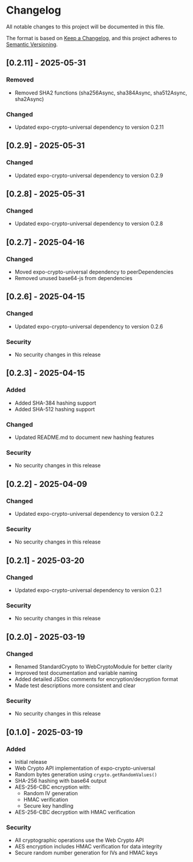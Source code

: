 # Changelog

All notable changes to this project will be documented in this file.

The format is based on [Keep a Changelog](https://keepachangelog.com/en/1.0.0/),
and this project adheres to [Semantic Versioning](https://semver.org/spec/v2.0.0.html).

## [0.2.11] - 2025-05-31

### Removed

- Removed SHA2 functions (sha256Async, sha384Async, sha512Async, sha2Async)

### Changed

- Updated expo-crypto-universal dependency to version 0.2.11

## [0.2.9] - 2025-05-31

### Changed

- Updated expo-crypto-universal dependency to version 0.2.9

## [0.2.8] - 2025-05-31

### Changed

- Updated expo-crypto-universal dependency to version 0.2.8

## [0.2.7] - 2025-04-16

### Changed

- Moved expo-crypto-universal dependency to peerDependencies
- Removed unused base64-js from dependencies

## [0.2.6] - 2025-04-15

### Changed

- Updated expo-crypto-universal dependency to version 0.2.6

### Security

- No security changes in this release

## [0.2.3] - 2025-04-15

### Added

- Added SHA-384 hashing support
- Added SHA-512 hashing support

### Changed

- Updated README.md to document new hashing features

### Security

- No security changes in this release

## [0.2.2] - 2025-04-09

### Changed

- Updated expo-crypto-universal dependency to version 0.2.2

### Security

- No security changes in this release

## [0.2.1] - 2025-03-20

### Changed

- Updated expo-crypto-universal dependency to version 0.2.1

### Security

- No security changes in this release

## [0.2.0] - 2025-03-19

### Changed

- Renamed StandardCrypto to WebCryptoModule for better clarity
- Improved test documentation and variable naming
- Added detailed JSDoc comments for encryption/decryption format
- Made test descriptions more consistent and clear

### Security

- No security changes in this release

## [0.1.0] - 2025-03-19

### Added

- Initial release
- Web Crypto API implementation of expo-crypto-universal
- Random bytes generation using `crypto.getRandomValues()`
- SHA-256 hashing with base64 output
- AES-256-CBC encryption with:
  - Random IV generation
  - HMAC verification
  - Secure key handling
- AES-256-CBC decryption with HMAC verification

### Security

- All cryptographic operations use the Web Crypto API
- AES encryption includes HMAC verification for data integrity
- Secure random number generation for IVs and HMAC keys
